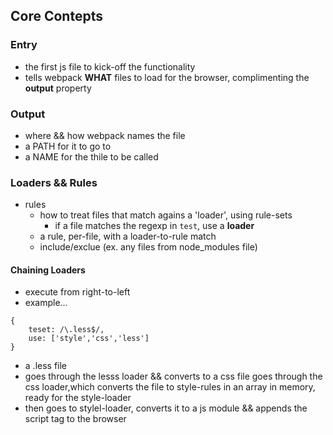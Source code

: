 ## Core Contepts
### Entry
- the first js file to kick-off the functionality
- tells webpack **WHAT** files to load for the browser, complimenting the **__output__** property

### Output
- where && how webpack names the file
- a PATH for it to go to
- a NAME for the thile to be called

### Loaders && Rules
- rules
  - how to treat files that match agains a 'loader', using rule-sets
    - if a file matches the regexp in ```test```, use a **loader**  
  - a rule, per-file, with a loader-to-rule match
  - include/exclue (ex. any files from node_modules file)

#### Chaining Loaders
- execute from right-to-left
- example...
```
{
	teset: /\.less$/,
	use: ['style','css','less']
}
```
  - a .less file
  - goes through the lesss loader && converts to a css file
  goes through the css loader,which converts the file to style-rules in an array in memory, ready for the style-loader
  - then goes to stylel-loader, converts it to a js module && appends the script tag to the browser
